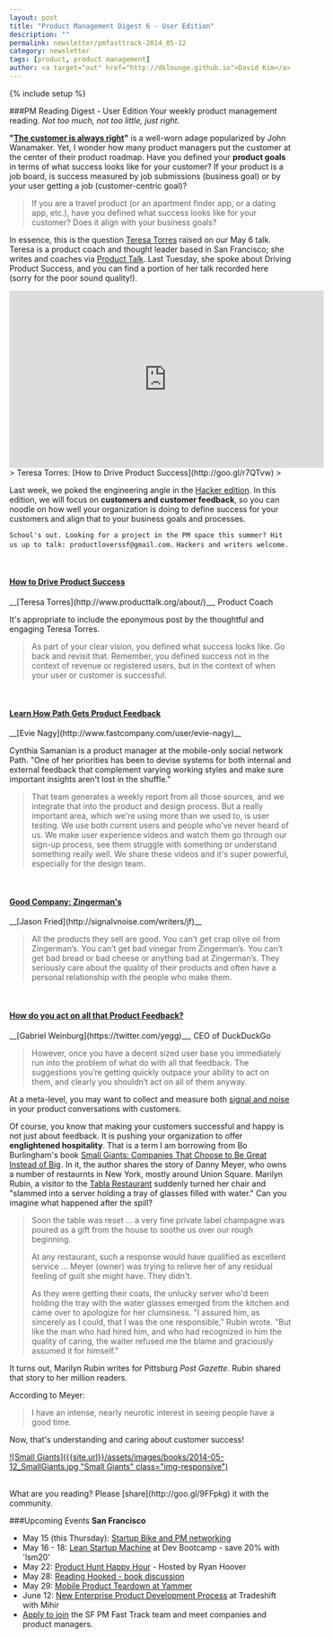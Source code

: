 ```yaml
---
layout: post
title: "Product Management Digest 6 - User Edition"
description: ""
permalink: newsletter/pmfasttrack-2014_05-12
category: newsletter
tags: [product, product management]
author: <a target="out" href="http://dklounge.github.io">David Kim</a>
---
```

{% include setup %}

###PM Reading Digest - User Edition
Your weekly product management reading. _Not too much, not too little, just right_.

__"[The customer is always right](http://en.wikipedia.org/wiki/The_customer_is_always_right)"__ is a well-worn adage popularized by John Wanamaker. Yet, I wonder how many product managers put the customer at the center of their product roadmap. Have you defined your __product goals__ in terms of what success looks like for your customer? If your product is a job board, is success measured by job submissions (business goal) or by your user getting a job (customer-centric goal)?

> If you are a travel product (or an apartment finder app, or a dating app, etc.), have you defined what success looks like for your customer? Does it align with your business goals?
>

In essence, this is the question <a target="out" href="http://www.producttalk.org/about/">Teresa Torres</a> raised on our May 6 talk. Teresa is a product coach and thought leader based in San Francisco; she writes and coaches via <a target="out" href="http://www.producttalk.org/">Product Talk</a>. Last Tuesday, she spoke about Driving Product Success, and you can find a portion of her talk recorded here (sorry for the poor sound quality!).

<iframe width="560" height="315" src="http://www.youtube.com/embed/L6SH-yfSwmQ?rel=0" frameborder="0" allowfullscreen="allow">
</iframe>
> Teresa Torres: [How to Drive Product Success](http://goo.gl/r7QTvw)
>

Last week, we poked the engineering angle in the [Hacker edition]({{BASE_PATH}}/newsletter/pmfasttrack-2014_05-05). In this edition, we will focus on __customers and customer feedback__, so you can noodle on how well your organization is doing to define success for your customers and align that to your business goals and processes.

`School's out. Looking for a project in the PM space this summer? Hit us up to talk: productloverssf@gmail.com.`
`Hackers and writers welcome.`

<br />

<h4><a target="out" href="http://www.producttalk.org/2014/01/how-to-set-goals-that-drive-product-success/">How to Drive Product Success</a></h4>
__[Teresa Torres](http://www.producttalk.org/about/)__, Product Coach

It\'s appropriate to include the eponymous post by the thoughtful and engaging Teresa Torres.

> As part of your clear vision, you defined what success looks like. Go back and revisit that. Remember, you defined success not in the context of revenue or registered users, but in the context of when your user or customer is successful.
>

<br />
<h4><a target="out" href="http://www.fastcompany.com/3030361/agendas/to-get-more-useful-feedback-on-your-products-watch-and-learn-how-path-does-it">Learn How Path Gets Product Feedback</a></h4>
__[Evie Nagy](http://www.fastcompany.com/user/evie-nagy)__

Cynthia Samanian is a product manager at the mobile-only social network Path. "One of her priorities has been to devise systems for both internal and external feedback that complement varying working styles and make sure important insights aren't lost in the shuffle."

> That team generates a weekly report from all those sources, and we integrate that into the product and design process. But a really important area, which we're using more than we used to, is user testing. We use both current users and people who've never heard of us. We make user experience videos and watch them go through our sign-up process, see them struggle with something or understand something really well. We share these videos and it's super powerful, especially for the design team.
>

<br />
<h4><a target="out" href="http://signalvnoise.com/posts/983-good-company-zingermans">Good Company: Zingerman's</a></h4>
__[Jason Fried](http://signalvnoise.com/writers/jf)__

> All the products they sell are good. You can’t get crap olive oil from Zingerman’s. You can’t get bad vinegar from Zingerman’s. You can’t get bad bread or bad cheese or anything bad at Zingerman’s. They seriously care about the quality of their products and often have a personal relationship with the people who make them.
>

<br />
<h4><a target="out" href="">How do you act on all that Product Feedback?</a></h4>
__[Gabriel Weinburg](https://twitter.com/yegg)__, CEO of DuckDuckGo

> However, once you have a decent sized user base you immediately run into the problem of what do with all that feedback. The suggestions you’re getting quickly outpace your ability to act on them, and clearly you shouldn’t act on all of them anyway.
>

At a meta-level, you may want to collect and measure both <a target="out" href="http://dklounge.github.io/signal-to-noise-ratio/">signal and noise</a> in your product conversations with customers.

Of course, you know that making your customers successful and happy is not just about feedback. It is pushing your organization to offer __englightened hospitality__. That is a term I am borrowing from Bo Burlingham\'s book <a target="out" href="http://www.amazon.com/gp/product/B000OCXFYC/ref=as_li_tl?ie=UTF8&camp=1789&creative=390957&creativeASIN=B000OCXFYC&linkCode=as2&tag=pmft-20&linkId=JFKOLBNZTTSAPBQH">Small Giants: Companies That Choose to Be Great Instead of Big</a><img src="http://ir-na.amazon-adsystem.com/e/ir?t=pmft-20&l=as2&o=1&a=B000OCXFYC" width="1" height="1" border="0" alt="" style="border:none !important; margin:0px !important;" />. In it, the author shares the story of Danny Meyer, who owns a number of restaurnts in New York, mostly around Union Square. Marilyn Rubin, a visitor to the <a target="out" href="http://www.tablany.com/">Tabla Restaurant</a> suddenly turned her chair and "slammed into a server holding a tray of glasses filled with water." Can you imagine what happened after the spill?

> Soon the table was reset ... a very fine private label champagne was poured as a gift from the house to soothe us over our rough beginning.
>
> At any restaurant, such a response would have qualified as excellent service ... Meyer (owner) was trying to relieve her of any residual feeling of guilt she might have. They didn't.
>
> As they were getting their coats, the unlucky server who'd been holding the tray with the water glasses emerged from the kitchen and came over to apologize for her clumsiness. "I assured him, as sincerely as I could, that I was the one responsible," Rubin wrote. "But like the man who had hired him, and who had recognized in him the quality of caring, the waiter refused me the blame and graciously assumed it for himself."
>

It turns out, Marilyn Rubin writes for Pittsburg _Post Gazette_. Rubin shared that story to her million readers.

According to Meyer:

> I have an intense, nearly neurotic interest in seeing people have a good time.
>

Now, that\'s understanding and caring about customer success!

[![Small Giants]({{site.url}}/assets/images/books/2014-05-12_SmallGiants.jpg "Small Giants" class="img-responsive")](http://www.amazon.com/gp/product/B000OCXFYC/ref=as_li_tl?ie=UTF8&camp=1789&creative=390957&creativeASIN=B000OCXFYC&linkCode=as2&tag=pmft-20)

<br />
What are you reading? Please [share](http://goo.gl/9FFpkg) it with the community.

###Upcoming Events
__San Francisco__

* May 15 (this Thursday): [Startup Bike and PM networking](http://www.meetup.com/ProductManagementFastTrack/events/180671052/)
* May 16 - 18: [Lean Startup Machine](http://goo.gl/1JzrEM) at Dev Bootcamp - save 20% with 'lsm20'
* May 22: [Product Hunt Happy Hour](http://goo.gl/HDLcNS) - Hosted by Ryan Hoover
* May 28: <a target="out" href="http://goo.gl/aRnB8i">Reading Hooked - book discussion</a>
* May 29: <a target="out" href="http://goo.gl/9BvDXH">Mobile Product Teardown at Yammer</a>
* June 12: <a target="out" href="http://goo.gl/nTjkUN">New Enterprise Product Development Process</a> at Tradeshift with Mihir
* [Apply to join](http://goo.gl/PDWGRI) the SF PM Fast Track team and meet companies and product managers.
